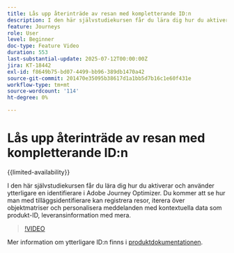 ```yaml
---
title: Lås upp återinträde av resan med kompletterande ID:n
description: I den här självstudiekursen får du lära dig hur du aktiverar och använder ytterligare en identifierare i Adobe Journey Optimizer. Du kommer att se hur man med tilläggsidentifierare kan registrera resor, iterera över objektmatriser och personalisera meddelanden med kontextuella data som produkt-ID, leveransinformation med mera.
feature: Journeys
role: User
level: Beginner
doc-type: Feature Video
duration: 553
last-substantial-update: 2025-07-12T00:00:00Z
jira: KT-18442
exl-id: f8649b75-bd07-4499-bb96-389db1470a42
source-git-commit: 201470e35095b38617d1a1bb5d7b16c1e60f431e
workflow-type: tm+mt
source-wordcount: '114'
ht-degree: 0%

---
```


# Lås upp återinträde av resan med kompletterande ID:n

{{limited-availability}}

I den här självstudiekursen får du lära dig hur du aktiverar och använder ytterligare en identifierare i Adobe Journey Optimizer. Du kommer att se hur man med tilläggsidentifierare kan registrera resor, iterera över objektmatriser och personalisera meddelanden med kontextuella data som produkt-ID, leveransinformation med mera.

>[!VIDEO](https://video.tv.adobe.com/v/3464796/?learn=on&enablevpops&captions=swe)

Mer information om ytterligare ID:n finns i [produktdokumentationen](https://experienceleague.adobe.com/sv/docs/journey-optimizer/using/orchestrate-journeys/manage-journey/supplemental-identifier).
